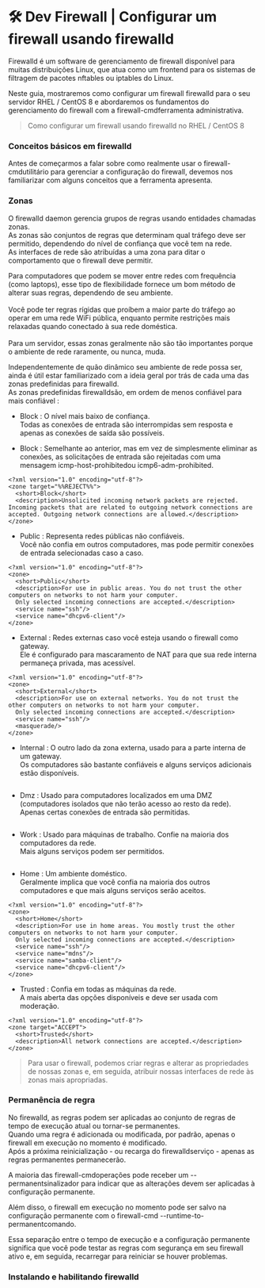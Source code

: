 # 🛠 Dev Firewall | Configurar um firewall usando firewalld

Firewalld é um software de gerenciamento de firewall disponível para muitas distribuições Linux, que atua como um frontend para os sistemas de filtragem de pacotes nftables ou iptables do Linux. </br>

Neste guia, mostraremos como configurar um firewall firewalld para o seu servidor RHEL / CentOS 8 e abordaremos os fundamentos do gerenciamento do firewall com a firewall-cmdferramenta administrativa.

> Como configurar um firewall usando firewalld no  RHEL / CentOS 8

### Conceitos básicos em firewalld

Antes de começarmos a falar sobre como realmente usar o firewall-cmdutilitário para gerenciar a configuração do firewall, devemos nos familiarizar com alguns conceitos que a ferramenta apresenta.

### Zonas

O firewalld daemon gerencia grupos de regras usando entidades chamadas zonas.</br> 
As zonas são conjuntos de regras que determinam qual tráfego deve ser permitido, dependendo do nível de confiança que você tem na rede.</br> 
As interfaces de rede são atribuídas a uma zona para ditar o comportamento que o firewall deve permitir.</br>

Para computadores que podem se mover entre redes com frequência (como laptops), esse tipo de flexibilidade fornece um bom método de alterar suas regras, dependendo de seu ambiente.</br></br>
Você pode ter regras rígidas que proíbem a maior parte do tráfego ao operar em uma rede WiFi pública, enquanto permite restrições mais relaxadas quando conectado à sua rede doméstica.</br></br>
Para um servidor, essas zonas geralmente não são tão importantes porque o ambiente de rede raramente, ou nunca, muda.</br>

Independentemente de quão dinâmico seu ambiente de rede possa ser, ainda é útil estar familiarizado com a ideia geral por trás de cada uma das zonas predefinidas para firewalld.</br>
As zonas predefinidas firewalldsão, em ordem de menos confiável para mais confiável : </br>

* Block : O nível mais baixo de confiança.</br>
Todas as conexões de entrada são interrompidas sem resposta e apenas as conexões de saída são possíveis. </br>

* Block : Semelhante ao anterior, mas em vez de simplesmente eliminar as conexões, as solicitações de entrada são rejeitadas com uma mensagem icmp-host-prohibitedou icmp6-adm-prohibited.

```Block
<?xml version="1.0" encoding="utf-8"?>
<zone target="%%REJECT%%">
  <short>Block</short>
  <description>Unsolicited incoming network packets are rejected. Incoming packets that are related to outgoing network connections are accepted. Outgoing network connections are allowed.</description>
</zone>
```

* Public : Representa redes públicas não confiáveis.</br>
Você não confia em outros computadores, mas pode permitir conexões de entrada selecionadas caso a caso.

```Public
<?xml version="1.0" encoding="utf-8"?>
<zone>
  <short>Public</short>
  <description>For use in public areas. You do not trust the other computers on networks to not harm your computer. 
  Only selected incoming connections are accepted.</description>
  <service name="ssh"/>
  <service name="dhcpv6-client"/>
</zone>
```

* External : Redes externas caso você esteja usando o firewall como gateway.</br>
Ele é configurado para mascaramento de NAT para que sua rede interna permaneça privada, mas acessível.

```External
<?xml version="1.0" encoding="utf-8"?>
<zone>
  <short>External</short>
  <description>For use on external networks. You do not trust the other computers on networks to not harm your computer. 
  Only selected incoming connections are accepted.</description>
  <service name="ssh"/>
  <masquerade/>
</zone>
```

* Internal : O outro lado da zona externa, usado para a parte interna de um gateway.</br>
Os computadores são bastante confiáveis e alguns serviços adicionais estão disponíveis.

```Block

```

* Dmz : Usado para computadores localizados em uma DMZ (computadores isolados que não terão acesso ao resto da rede).</br>
Apenas certas conexões de entrada são permitidas.

```Block

```

* Work : Usado para máquinas de trabalho. Confie na maioria dos computadores da rede.</br>
Mais alguns serviços podem ser permitidos.

```Work

```

* Home : Um ambiente doméstico.</br>
Geralmente implica que você confia na maioria dos outros computadores e que mais alguns serviços serão aceitos.

```Home
<?xml version="1.0" encoding="utf-8"?>
<zone>
  <short>Home</short>
  <description>For use in home areas. You mostly trust the other computers on networks to not harm your computer. 
  Only selected incoming connections are accepted.</description>
  <service name="ssh"/>
  <service name="mdns"/>
  <service name="samba-client"/>
  <service name="dhcpv6-client"/>
</zone>
```

* Trusted : Confia em todas as máquinas da rede.</br>
A mais aberta das opções disponíveis e deve ser usada com moderação.

```Trusted
<?xml version="1.0" encoding="utf-8"?>
<zone target="ACCEPT">
  <short>Trusted</short>
  <description>All network connections are accepted.</description>
</zone>
```

> Para usar o firewall, podemos criar regras e alterar as propriedades de nossas zonas e, em seguida, atribuir nossas interfaces de rede às zonas mais apropriadas.

### Permanência de regra

No firewalld, as regras podem ser aplicadas ao conjunto de regras de tempo de execução atual ou tornar-se permanentes.</br>
Quando uma regra é adicionada ou modificada, por padrão, apenas o firewall em execução no momento é modificado.</br>
Após a próxima reinicialização - ou recarga do firewalldserviço - apenas as regras permanentes permanecerão.

A maioria das firewall-cmdoperações pode receber um --permanentsinalizador para indicar que as alterações devem ser aplicadas à configuração permanente.</br>

Além disso, o firewall em execução no momento pode ser salvo na configuração permanente com o firewall-cmd --runtime-to-permanentcomando.

Essa separação entre o tempo de execução e a configuração permanente significa que você pode testar as regras com segurança em seu firewall ativo e, em seguida, recarregar para reiniciar se houver problemas.

### Instalando e habilitando firewalld
